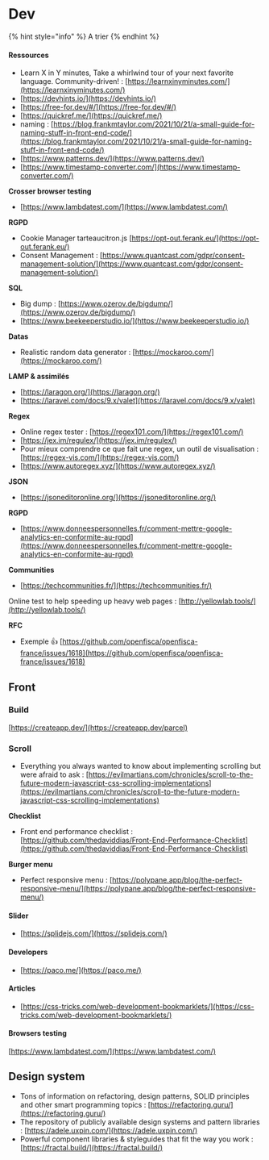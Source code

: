 # Dev



{% hint style="info" %}
A trier
{% endhint %}

#### Ressources

* Learn X in Y minutes, Take a whirlwind tour of your next favorite language. Community-driven! : [https://learnxinyminutes.com/](https://learnxinyminutes.com/)
* [https://devhints.io/](https://devhints.io/)
* [https://free-for.dev/#/](https://free-for.dev/#/)
* [https://quickref.me/](https://quickref.me/)
* naming : [https://blog.frankmtaylor.com/2021/10/21/a-small-guide-for-naming-stuff-in-front-end-code/](https://blog.frankmtaylor.com/2021/10/21/a-small-guide-for-naming-stuff-in-front-end-code/)
* [https://www.patterns.dev/](https://www.patterns.dev/)
* [https://www.timestamp-converter.com/](https://www.timestamp-converter.com/)

**Crosser browser testing**

* [https://www.lambdatest.com/](https://www.lambdatest.com/)

**RGPD**

* Cookie Manager tarteaucitron.js [https://opt-out.ferank.eu/](https://opt-out.ferank.eu/)
* Consent Management : [https://www.quantcast.com/gdpr/consent-management-solution/](https://www.quantcast.com/gdpr/consent-management-solution/)

**SQL**

* Big dump : [https://www.ozerov.de/bigdump/](https://www.ozerov.de/bigdump/)
* [https://www.beekeeperstudio.io/](https://www.beekeeperstudio.io/)

**Datas**

* Realistic random data generator : [https://mockaroo.com/](https://mockaroo.com/)

**LAMP & assimilés**

* [https://laragon.org/](https://laragon.org/)
* [https://laravel.com/docs/9.x/valet](https://laravel.com/docs/9.x/valet)

**Regex**

* Online regex tester : [https://regex101.com/](https://regex101.com/)
* [https://jex.im/regulex/](https://jex.im/regulex/)
* Pour mieux comprendre ce que fait une regex, un outil de visualisation : [https://regex-vis.com/](https://regex-vis.com/)
* [https://www.autoregex.xyz/](https://www.autoregex.xyz/)

&#x20;**JSON**

* [https://jsoneditoronline.org/](https://jsoneditoronline.org/)

**RGPD**&#x20;

* [https://www.donneespersonnelles.fr/comment-mettre-google-analytics-en-conformite-au-rgpd](https://www.donneespersonnelles.fr/comment-mettre-google-analytics-en-conformite-au-rgpd)

**Communities**

* [https://techcommunities.fr/](https://techcommunities.fr/)



Online test to help speeding up heavy web pages : [http://yellowlab.tools/](http://yellowlab.tools/)



**RFC**&#x20;

* Exemple :thumbsup: [https://github.com/openfisca/openfisca-france/issues/1618](https://github.com/openfisca/openfisca-france/issues/1618)

## Front

### Build

[https://createapp.dev/](https://createapp.dev/parcel)

### Scroll&#x20;

* Everything you always wanted to know about implementing scrolling but were afraid to ask : [https://evilmartians.com/chronicles/scroll-to-the-future-modern-javascript-css-scrolling-implementations](https://evilmartians.com/chronicles/scroll-to-the-future-modern-javascript-css-scrolling-implementations)

**Checklist**

* Front end performance checklist : [https://github.com/thedaviddias/Front-End-Performance-Checklist](https://github.com/thedaviddias/Front-End-Performance-Checklist)

**Burger menu**

* Perfect responsive menu : [https://polypane.app/blog/the-perfect-responsive-menu/](https://polypane.app/blog/the-perfect-responsive-menu/)

#### Slider

* [https://splidejs.com/](https://splidejs.com/)

#### Developers

* [https://paco.me/](https://paco.me/)

#### Articles

* [https://css-tricks.com/web-development-bookmarklets/](https://css-tricks.com/web-development-bookmarklets/)

#### Browsers testing

[https://www.lambdatest.com/](https://www.lambdatest.com/)

## Design system

* Tons of information on refactoring, design patterns, SOLID principles and other smart programming topics : [https://refactoring.guru/](https://refactoring.guru/)
* The repository of publicly available design systems and pattern libraries : [https://adele.uxpin.com/](https://adele.uxpin.com/)
* Powerful component libraries & styleguides that fit the way you work : [https://fractal.build/](https://fractal.build/)
